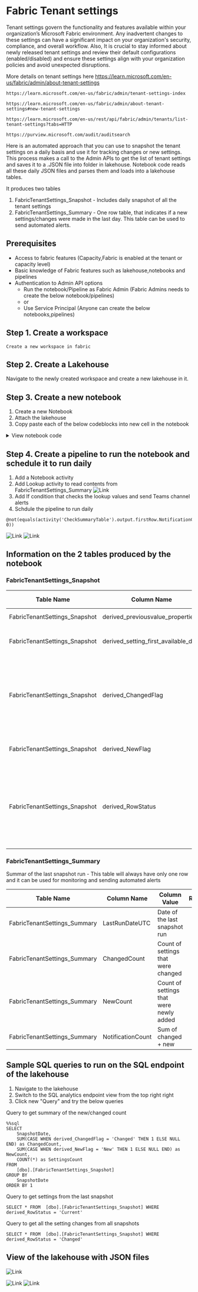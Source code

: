 # Fabric Tenant settings


Tenant settings govern the functionality and features available within your organization’s Microsoft Fabric environment.
Any inadvertent changes to these settings can have a significant impact on your organization's security, compliance, and overall workflow.
Also, It is crucial to stay informed about newly released tenant settings and review their default configurations (enabled/disabled) and ensure these settings align with your organization policies and avoid unexpected disruptions.


More details on tenant settings here
    https://learn.microsoft.com/en-us/fabric/admin/about-tenant-settings

    https://learn.microsoft.com/en-us/fabric/admin/tenant-settings-index

    https://learn.microsoft.com/en-us/fabric/admin/about-tenant-settings#new-tenant-settings

    https://learn.microsoft.com/en-us/rest/api/fabric/admin/tenants/list-tenant-settings?tabs=HTTP
    
    https://purview.microsoft.com/audit/auditsearch

Here is an automated approach that you can use to snapshot the tenant settings on a daily basis and use it for tracking changes or new settings.
This process makes a call to the Admin APIs to get the list of tenant settings and saves it to a .JSON file into folder in lakehouse.
Notebook code reads all these daily JSON files and parses them and loads into a lakehouse tables.

It produces two tables
1. FabricTenantSettings_Snapshot  - Includes daily snapshot of all the tenant settings 
2. FabricTenantSettings_Summary - One row table, that indicates if a new settings/changes were made in the last day.  This table can be  used to send automated alerts.


## Prerequisites
* Access to fabric features (Capacity,Fabric is enabled at the tenant or capacity level)
* Basic knowledge of Fabric features such as lakehouse,notebooks and pipelines
* Authentication to Admin API options
    * Run the notebook/Pipeline as Fabric Admin (Fabric Admins needs to create the below notebook/pipelines)
    * or
    * Use Service Principal (Anyone can create the below notebooks,pipelines)

## Step 1. Create  a workspace
    Create a new workspace in fabric
## Step 2. Create  a Lakehouse
  Navigate to the newly created workspace and create a new lakehouse in it.
  
## Step 3. Create a new notebook

1. Create a new Notebook
2. Attach the lakehouse
3. Copy paste each of the  below codeblocks into new cell in the notebook


<details>

  <summary>View notebook code</summary>


For cell 1, use the below code block if API call needs to be made under the context of the current user
```
from notebookutils.mssparkutils.credentials import getToken
from datetime import datetime
import requests
token = getToken("https://analysis.windows.net/powerbi/api")
```

For cell 1, use the below code block if API call needs to be made under the context of service principal
```
from notebookutils.mssparkutils.credentials import getToken
from datetime import datetime
import requests

client_id = ""
client_secret = ""
tenant_id = ""

token_url = f"https://login.microsoftonline.com/{tenant_id}/oauth2/v2.0/token"
headers = {"Content-Type": "application/x-www-form-urlencoded"}
data = {
    "grant_type": "client_credentials",
    "client_id": client_id,
    "client_secret": client_secret,
    "scope": "https://analysis.windows.net/powerbi/api/.default",
}

response = requests.post(token_url, headers=headers, data=data)
token = response.json()["access_token"]
```

```
base_url = "https://api.fabric.microsoft.com/v1/admin"
headers = {"Authorization": f"Bearer {token}"}
folder_path = "Files/tenantsettings/year=" + datetime.now().strftime("%Y")  + "/month=" +  datetime.now().strftime("%Y%m")  
file_path =  "/lakehouse/default/"  + folder_path + "/" + datetime.now().strftime("%Y%m%d") + ".json"
mssparkutils.fs.mkdirs(folder_path) 

response = requests.get(f"{base_url}/tenantsettings", headers=headers)
with open(file_path, "w") as file:
    file.write(response.text)

```


```
%%sql
DROP TABLE IF EXISTS tenantsettings_snapshot_step01;
CREATE TABLE         tenantsettings_snapshot_step01
(
tenantSettings array<struct<canSpecifySecurityGroups:boolean,enabled:boolean,enabledSecurityGroups:array<struct<graphId:string,name:string>>,
properties:array<struct<name:string,type:string,value:string>>,
settingName:string,
tenantSettingGroup:string,
title:string>>
) using  json
OPTIONS (
multiLine true,
path "Files/tenantsettings/*/*/*.json"
);
```

```
%%sql
DROP VIEW IF EXISTS tenantsettings_snapshot_step02;
CREATE VIEW  tenantsettings_snapshot_step02 as
SELECT 
    REPLACE(RIGHT(input_file_name(),13),'.json','') as SnapshotDateYYYYMMDD,
    TO_DATE(REPLACE(RIGHT(input_file_name(), 13), '.json', ''), 'yyyyMMdd') as SnapshotDate,
    c1 as rowid,c2.tenantSettingGroup,c2.settingName,c2.title,c2.enabled,c2.canSpecifySecurityGroups,c2.properties as ANY_properties ,CAST(c2.properties AS STRING) as properties
FROM  
    tenantsettings_snapshot_step01 j1
LATERAL VIEW  
    posexplode(tenantSettings) c01 as c1,c2
```

```
%%sql
DROP VIEW IF EXISTS tenantsettings_snapshot_step03;
CREATE VIEW  tenantsettings_snapshot_step03 as
SELECT 
   j1.SnapshotDateYYYYMMDD,j1.SnapshotDate,
    j1.tenantSettingGroup,j1.settingName,
    c3 as propertyid, c4.name,c4.value,c4.type
FROM  
    tenantsettings_snapshot_step02 j1
LATERAL VIEW  posexplode(j1.ANY_properties)  c02  as c3,c4
```


```
%%sql
DROP VIEW IF EXISTS tenantsettings_snapshot_step04;
CREATE VIEW tenantsettings_snapshot_step04 AS
SELECT 
    SnapshotDateYYYYMMDD,SnapshotDate,rowid,tenantSettingGroup,settingName,title,canSpecifySecurityGroups,
    enabled,
    LAG(ts1.enabled)              OVER (PARTITION BY ts1.tenantSettingGroup,ts1.settingName ORDER BY ts1.SnapshotDate) AS derived_previousvalue_enabled,
    properties,
    LAG(ts1.properties)           OVER (PARTITION BY ts1.tenantSettingGroup,ts1.settingName ORDER BY ts1.SnapshotDate) AS derived_previousvalue_properties,
    FIRST_VALUE(ts1.SnapshotDate) OVER (PARTITION BY ts1.tenantSettingGroup,ts1.settingName ORDER BY ts1.SnapshotDate) AS derived_setting_first_available_date,
    CASE WHEN (enabled <> derived_previousvalue_enabled) OR  (concat(properties,'') <> concat(derived_previousvalue_properties,''))       THEN 'Changed' ELSE '' END as derived_ChangedFlag,
    CASE WHEN derived_previousvalue_enabled IS NULL  THEN 'New'     ELSE '' END as derived_NewFlag,
    CASE WHEN SnapshotDateYYYYMMDD = (SELECT MAX(SnapshotDateYYYYMMDD) FROM tenantsettings_snapshot_step02) THEN 'Current' ELSE '' END as derived_RowStatus
FROM
    tenantsettings_snapshot_step02 ts1
```

```
%%sql
DROP VIEW IF EXISTS tenantsettings_snapshot_step05;
CREATE VIEW tenantsettings_snapshot_step05 AS
SELECT 
    Current_Date() as LastRunDateUTC,
    SUM(CASE WHEN derived_ChangedFlag = 'Changed' THEN 1 ELSE 0 END)  ChangedCount,
    SUM(CASE WHEN derived_NewFlag     = 'New'     THEN 1 ELSE 0 END)  NewCount,
    SUM(CASE WHEN derived_ChangedFlag = 'Changed' THEN 1 ELSE 0 END)  + 
    SUM(CASE WHEN derived_NewFlag     = 'New'     THEN 1 ELSE 0 END)  NotificationCount
FROM 
    tenantsettings_snapshot_step04 
WHERE
    SnapshotDateYYYYMMDD = (SELECT MAX(SnapshotDateYYYYMMDD) FROM tenantsettings_snapshot_step04)
```

```
%%pyspark
resultsDF1=spark.sql("SELECT * FROM tenantsettings_snapshot_step04")
resultsDF1.write.mode("overwrite").option("overwriteSchema", "true").format("delta").save("Tables/FabricTenantSettings_Snapshot")

resultsDF2=spark.sql("SELECT * FROM tenantsettings_snapshot_step05")
resultsDF2.write.mode("overwrite").option("overwriteSchema", "true").format("delta").save("Tables/FabricTenantSettings_Summary")
```

```
%%sql
DROP TABLE IF EXISTS tenantsettings_snapshot_step01;
DROP VIEW  IF EXISTS tenantsettings_snapshot_step02;
DROP VIEW  IF EXISTS tenantsettings_snapshot_step03;
DROP VIEW  IF EXISTS tenantsettings_snapshot_step04;
```


</details>


## Step 4. Create a pipeline to run the notebook and schedule it to run daily

1. Add a Notebook activity
2. Add Lookup activity to read contents from FabricTenantSettings_Summary 
![Link](/screenshots/pipeline%20lookup%20activity.png)
3. Add If condition that checks the lookup values and send Teams channel alerts
4. Schdule the pipeline to run daily
```
@not(equals(activity('CheckSummaryTable').output.firstRow.NotificationCount, 0))
```

![Link](/screenshots/pipeline.png)
![Link](/screenshots/teams%20notification.png)



## Information on the 2 tables produced by the notebook

### FabricTenantSettings_Snapshot


|Table Name|Column Name| Column Value| Remarks|
|--|--|--|--|
|FabricTenantSettings_Snapshot|derived_previousvalue_properties|Previous values|
|FabricTenantSettings_Snapshot|derived_setting_first_available_date|New setting was added on|
|FabricTenantSettings_Snapshot|derived_ChangedFlag| = 'Changed '|Indicates if the setting was changed - compared to the previous snapshot|
|FabricTenantSettings_Snapshot|derived_NewFlag| = 'New' | Indicates if the setting is new|
|FabricTenantSettings_Snapshot|derived_RowStatus| = 'Current' All the rows from the latest snapshot will be marked as 'Current'|

### FabricTenantSettings_Summary


Summar of the last snapshot run - This table will always have only one row and it can be used for monitoring and sending automated alerts

|Table Name|Column Name| Column Value| Remarks|
|--|--|--|--|
|FabricTenantSettings_Summary|LastRunDateUTC|Date of the last snapshot run|
|FabricTenantSettings_Summary|ChangedCount|Count of settings that were changed|
|FabricTenantSettings_Summary|NewCount|Count of settings that were newly added|
|FabricTenantSettings_Summary|NotificationCount| Sum of changed  + new|


## Sample SQL queries to run on the SQL endpoint of the lakehouse


1. Navigate to the lakehouse
2. Switch to the SQL analytics endpoint view from the top right right
3. Click new "Query" and try the below queries

Query to get  summary of the new/changed count
```
%%sql
SELECT
	SnapshotDate,
	SUM(CASE WHEN derived_ChangedFlag = 'Changed' THEN 1 ELSE NULL END) as ChangedCount,
	SUM(CASE WHEN derived_NewFlag = 'New' THEN 1 ELSE NULL END) as NewCount,
	COUNT(*) as SettingsCount
FROM
	[dbo].[FabricTenantSettings_Snapshot]
GROUP BY
	SnapshotDate
ORDER BY 1
```

Query to get settings from the last snapshot
```
SELECT * FROM  [dbo].[FabricTenantSettings_Snapshot] WHERE derived_RowStatus = 'Current'
```

Query to get all the setting changes from all snapshots
```
SELECT * FROM  [dbo].[FabricTenantSettings_Snapshot] WHERE derived_RowStatus = 'Changed'
```


## View of the lakehouse with JSON files

![Link](/screenshots/lakehouse%20daily%20snapshot%20json%20files.jpg)

![Link](/screenshots/lakehouse%20json%20file.jpg)
![Link](/screenshots/lakehouse%20snapshot%20table.png)
